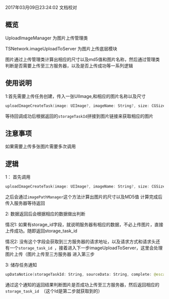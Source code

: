 2017年03月09日23:24:02 文档校对

## 概览 

UploadImageManager 为图片上传管理类

TSNetwork.imageUploadToServer 为图片上传底层模块

图片通过上传管理类计算出相应的尺寸以及md5值和图片名称，然后通过管理类判断是否需要上传至三方服务器，以及是否上传成功等一系列逻辑

## 使用说明
1:首先需要上传任务创建，传入一张UIImage,和相应的图片名称以及尺寸

```swift
uploadImageCreateTask(image: UIImage?, imageName: String?, size: CGSize, complete: @escaping (_ responseMessage: String?, _ storageTaskId: Int?, _ error: NSError?) -> Void)
```

等待回调成功后根据返回的`storageTaskId`拼接到图片链接来获取相应的图片

## 注意事项

如果需要上传多张图片需要多次调用

## 逻辑
1： 首先调用

```swift
uploadImageCreateTask(image: UIImage?, imageName: String?, size: CGSize, complete: @escaping (_ responseMessage: String?, _ storageTaskId: Int?, _ error: NSError?) -> Void)
```
之后会通过`imagePathManager`这个方法计算出图片的尺寸以及MD5值
计算完成后传入服务器等待返回

2: 数据返回后会根据相应的数据做出判断

情况1: 如果有storage_id字段，就说明服务器有相应的数据，不必上传图片，直接上传成功。随即返回storage_task_id
	
情况2: 没有这个字段会获取到三方服务器的请求地址，以及请求方式和请求头还有一个`storage_task_id `，接着进入下一步imageUploadToServer，这里会处理图片上传（图片上传至三方服务器 进入第三步

3: 储存任务通知

```swift
upDataNotice(storageTaskId: String, sourceData: String, complete: @escaping (_ responseMessage: String?, _ responseData: Any?, _ error: NSError?) -> Void)
```

通过这个通知的返回结果判断图片是否成功上传至三方服务器，然后返回相应的`storage_task_id `（这个Id是第二步就获取到的）

